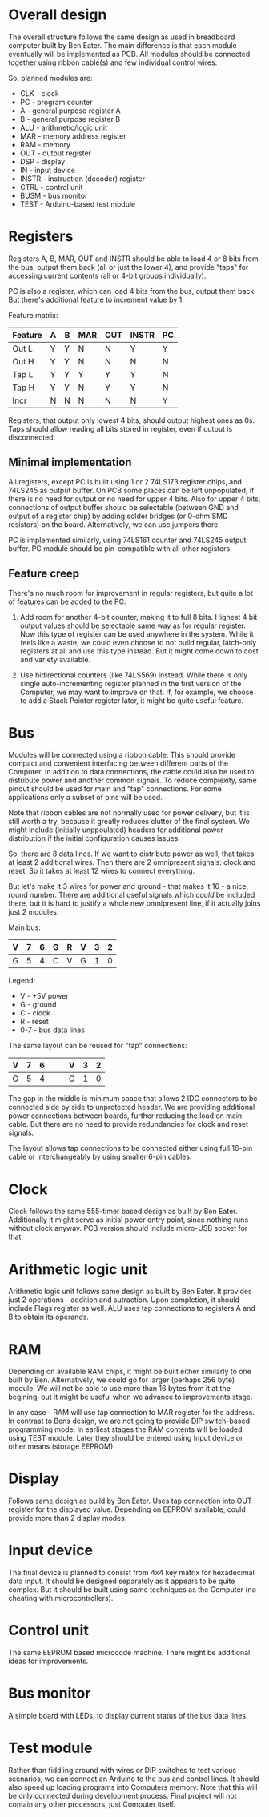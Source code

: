 Overall design
==============

The overall structure follows the same design as used in breadboard computer built by Ben Eater. The
main difference is that each module eventually will be implemented as PCB. All modules should be
connected together using ribbon cable(s) and few individual control wires.

So, planned modules are:
* CLK   - clock
* PC    - program counter
* A     - general purpose register A
* B     - general purpose register B
* ALU   - arithmetic/logic unit
* MAR   - memory address register
* RAM   - memory
* OUT   - output register
* DSP   - display
* IN    - input device
* INSTR - instruction (decoder) register
* CTRL  - control unit
* BUSM  - bus monitor
* TEST  - Arduino-based test module

Registers
=========

Registers A, B, MAR, OUT and INSTR should be able to load 4 or 8 bits from the bus, output them back
(all or just the lower 4), and provide "taps" for accessing current contents (all or 4-bit groups
individually).

PC is also a register, which can load 4 bits from the bus, output them back. But there's additional
feature to increment value by 1.


Feature matrix:

| Feature |    A    |    B    |   MAR   |   OUT   |  INSTR  |   PC    |
| ------- | ------- | ------- | ------- | ------- | ------- | ------- |
| Out L   |    Y    |    Y    |    N    |    N    |    Y    |    Y    |
| Out H   |    Y    |    Y    |    N    |    N    |    N    |    N    |
| Tap L   |    Y    |    Y    |    Y    |    Y    |    Y    |    N    |
| Tap H   |    Y    |    Y    |    N    |    Y    |    Y    |    N    |
| Incr    |    N    |    N    |    N    |    N    |    N    |    Y    |


Registers, that output only lowest 4 bits, should output highest ones as 0s. Taps should allow
reading all bits stored in register, even if output is disconnected.


Minimal implementation
----------------------

All registers, except PC is built using 1 or 2 74LS173 register chips, and 74LS245 as output buffer.
On PCB some places can be left unpopulated, if there is no need for output or no need for upper
4 bits. Also for upper 4 bits, connections of output buffer should be selectable (between GND and
output of a register chip) by adding solder bridges (or 0-ohm SMD resistors) on the board.
Alternatively, we can use jumpers there.

PC is implemented similarly, using 74LS161 counter and 74LS245 output buffer. PC module should be
pin-compatible with all other registers.


Feature creep
-------------

There's no much room for improvement in regular registers, but quite a lot of features can be added
to the PC.

1. Add room for another 4-bit counter, making it to full 8 bits. Highest 4 bit output values should
   be selectable same way as for regular register. Now this type of register can be used anywhere in
   the system. While it feels like a waste, we could even choose to not build regular, latch-only
   registers at all and use this type instead. But it might come down to cost and variety available.

2. Use bidirectional counters (like 74LS569) instead. While there is only single auto-incrementing
   register planned in the first version of the Computer, we may want to improve on that. If, for
   example, we choose to add a Stack Pointer register later, it might be quite useful feature.



Bus
===

Modules will be connected using a ribbon cable. This should provide compact and convenient
interfacing between different parts of the Computer. In addition to data connections, the cable
could also be used to distribute power and another common signals. To reduce complexity, same pinout
should be used for main and "tap" connections. For some applications only a subset of pins will be
used.

Note that ribbon cables are not normally used for power delivery, but it is still worth a try,
because it greatly reduces clutter of the final system. We might include (initially unppoulated)
headers for additional power distribution if the initial configuration causes issues.


So, there are 8 data lines. If we want to distribute power as well, that takes at least 2 additional
wires. Then there are 2 omnipresent signals: clock and reset. So it takes at least 12 wires to
connect everything.


But let's make it 3 wires for power and ground - that makes it 16 - a nice, round number. There are
additional useful signals which *could* be included there, but it is hard to justify a whole new
omnipresent line, if it actually joins just 2 modules.


Main  bus:

| V | 7 | 6 | G | R | V | 3 | 2 |
| - | - | - | - | - | - | - | - |
| G | 5 | 4 | C | V | G | 1 | 0 |


Legend:
* V - +5V power
* G - ground
* C - clock
* R - reset
* 0-7 - bus data lines

The same layout can be reused for "tap" connections:


| V | 7 | 6 |   |   | V | 3 | 2 |
| - | - | - | - | - | - | - | - |
| G | 5 | 4 |   |   | G | 1 | 0 |


The gap in the middle is minimum space that allows 2 IDC connectors to be connected side by side to
unprotected header. We are providing additional power connections between boards, further reducing
the load on main cable. But there are no need to provide redundancies for clock and reset signals.


The layout allows tap connections to be connected either using full 16-pin cable or interchangeably
by using smaller 6-pin cables.



Clock
=====

Clock follows the same 555-timer based design as built by Ben Eater. Additionally it might serve as
initial power entry point, since nothing runs without clock anyway. PCB version should include
micro-USB socket for that.


Arithmetic logic unit
=====================

Arithmetic logic unit follows same design as built by Ben Eater. It provides just 2 operations -
addition and sutraction. Upon completion, it should include Flags register as well. ALU uses tap
connections to registers A and B to obtain its operands.


RAM
===

Depending on available RAM chips, it might be built either similarly to one built by Ben.
Alternatively, we could go for larger (perhaps 256 byte) module. We will not be able to use more
than 16 bytes from it at the begining, but it might be useful when we advance to improvements stage.

In any case - RAM will use tap connection to MAR register for the address. In contrast to Bens
design, we are not going to provide DIP switch-based programming mode. In earliest stages the RAM
contents will be loaded using TEST module. Later they should be entered using Input device or other
means (storage EEPROM).


Display
=======

Follows same design as build by Ben Eater. Uses tap connection into OUT register for the displayed
value. Depending on EEPROM available, could provide more than 2 display modes.


Input device
============

The final device is planned to consist from 4x4 key matrix for hexadecimal data input. It should be
designed separately as it appears to be quite complex. But it should be built using same techniques
as the Computer (no cheating with microcontrollers).



Control unit
============

The same EEPROM based microcode machine. There might be additional ideas for improvements. 



Bus monitor
===========

A simple board with LEDs, to display current status of the bus data lines.


Test module
===========

Rather than fiddling around with wires or DIP switches to test various scenarios, we can connect an
Arduino to the bus and control lines. It should also speed up loading programs into Computers
memory. Note that this will be only connected during development process. Final project will not
contain any other processors, just Computer itself.

